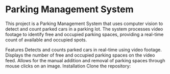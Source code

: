﻿# Parking Management System
 
This project is a Parking Management System that uses computer vision to detect and count parked cars in a parking lot. The system processes video footage to identify free and occupied parking spaces, providing a real-time count of available and occupied spots.

Features
Detects and counts parked cars in real-time using video footage.
Displays the number of free and occupied parking spaces on the video feed.
Allows for the manual addition and removal of parking spaces through mouse clicks on an image.
Installation
Clone the repository:
